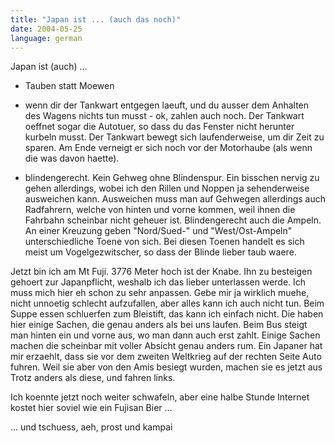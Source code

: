 ```yaml
---
title: "Japan ist ... (auch das noch)"
date: 2004-05-25
language: german
---
```

Japan ist (auch) ...

- Tauben statt Moewen

- wenn dir der Tankwart entgegen laeuft, und du ausser dem Anhalten des
Wagens nichts tun musst - ok, zahlen auch noch. Der Tankwart oeffnet sogar
die Autotuer, so dass du das Fenster nicht herunter kurbeln musst. Der
Tankwart bewegt sich laufenderweise, um dir Zeit zu sparen. Am Ende
verneigt er sich noch vor der Motorhaube (als wenn die was davon haette).

- blindengerecht. Kein Gehweg ohne Blindenspur. Ein bisschen nervig zu
gehen allerdings, wobei ich den Rillen und Noppen ja sehenderweise
ausweichen kann. Ausweichen muss man auf Gehwegen allerdings auch
Radfahrern, welche von hinten und vorne kommen, weil ihnen die Fahrbahn
scheinbar nicht geheuer ist. Blindengerecht auch die Ampeln. An einer
Kreuzung geben "Nord/Sued-" und "West/Ost-Ampeln" unterschiedliche Toene
von sich. Bei diesen Toenen handelt es sich meist um Vogelgezwitscher, so
dass der Blinde lieber taub waere.

Jetzt bin ich am Mt Fuji. 3776 Meter hoch ist der Knabe. Ihn zu besteigen
gehoert zur Japanpflicht, weshalb ich das lieber unterlassen werde. Ich
muss mich hier eh schon zu sehr anpassen. Gebe mir ja wirklich muehe,
nicht unnoetig schlecht aufzufallen, aber alles kann ich auch nicht tun.
Beim Suppe essen schluerfen zum Bleistift, das kann ich einfach nicht. Die
haben hier einige Sachen, die genau anders als bei uns laufen. Beim Bus
steigt man hinten ein und vorne aus, wo man dann auch erst zahlt. Einige
Sachen machen die scheinbar mit voller Absicht genau anders rum. Ein
Japaner hat mir erzaehlt, dass sie vor dem zweiten Weltkrieg auf der
rechten Seite Auto fuhren. Weil sie aber von den Amis besiegt wurden,
machen sie es jetzt aus Trotz anders als diese, und fahren links.

Ich koennte jetzt noch weiter schwafeln, aber eine halbe Stunde Internet
kostet hier soviel wie ein Fujisan Bier ...

... und tschuess, aeh, prost und kampai
